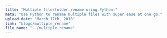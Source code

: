 ```yaml
---
title: "Multiple file/folder rename using Python."
meta: "Use Python to rename multiple files with super ease at one go."
upload-date: "March 17th, 2018"
link: "blogs/multiple_rename"
file_name: "../multiple_rename"
---
```


